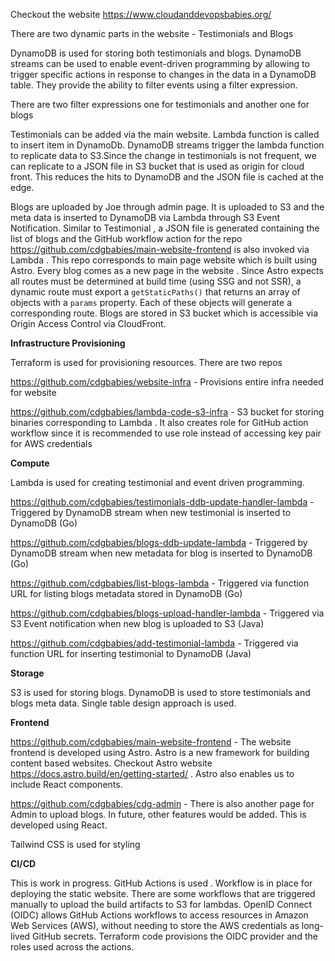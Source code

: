 Checkout the website https://www.cloudanddevopsbabies.org/

There are two dynamic parts in the website - Testimonials and Blogs 

DynamoDB is used for storing both testimonials and blogs. DynamoDB streams can be used to enable event-driven programming by allowing to trigger specific actions in response to changes in the data in a DynamoDB table. They provide the ability to filter events using a filter expression. 

There are two filter expressions one for testimonials and another one for blogs

Testimonials can be added via the main website. Lambda function is called to insert item in DynamoDb. DynamoDB streams trigger the lambda function to replicate data to S3.Since the change in testimonials is not frequent, we can replicate to a JSON file in S3 bucket that is used as origin for cloud front.  This reduces the  hits to DynamoDB and the JSON file is cached at the edge.

Blogs are uploaded by Joe through admin page. It is uploaded to S3 and the meta data is inserted to DynamoDB via Lambda through S3 Event Notification. Similar to Testimonial , a JSON file is generated containing the list of blogs and the GitHub workflow action for the repo https://github.com/cdgbabies/main-website-frontend  is also invoked via Lambda . This repo corresponds to main page website which is built using Astro.  Every blog comes as a new page in the website . Since Astro expects all routes must be determined at build time (using SSG and not SSR), a dynamic route must export a `getStaticPaths()` that returns an array of objects with a `params` property. Each of these objects will generate a corresponding route. Blogs are stored in S3 bucket which is accessible via Origin Access Control via CloudFront.



**Infrastructure Provisioning**

Terraform is used for provisioning resources. There are two repos 

https://github.com/cdgbabies/website-infra - Provisions entire infra needed for website

https://github.com/cdgbabies/lambda-code-s3-infra - S3 bucket for storing binaries corresponding to Lambda . It also creates role for GitHub action workflow since it is recommended to use role instead of accessing key pair for AWS credentials

**Compute**

Lambda is used for creating testimonial and event driven programming. 

https://github.com/cdgbabies/testimonials-ddb-update-handler-lambda - Triggered by DynamoDB stream when new testimonial is inserted to DynamoDB (Go)

https://github.com/cdgbabies/blogs-ddb-update-lambda - Triggered by DynamoDB stream when new metadata for blog is inserted to DynamoDB (Go)

https://github.com/cdgbabies/list-blogs-lambda - Triggered via function URL for listing blogs metadata stored in DynamoDB (Go)

https://github.com/cdgbabies/blogs-upload-handler-lambda - Triggered via S3 Event notification when new blog is uploaded to S3 (Java)

https://github.com/cdgbabies/add-testimonial-lambda - Triggered via function URL for inserting testimonial to DynamoDB (Java)

**Storage**

S3 is used for storing blogs. DynamoDB is used to store testimonials and blogs meta data. Single table design approach is used.

**Frontend**

https://github.com/cdgbabies/main-website-frontend - The website frontend is developed using Astro. Astro is a new framework for building content based websites. Checkout Astro website https://docs.astro.build/en/getting-started/ . Astro also enables us to include React components.  

https://github.com/cdgbabies/cdg-admin - There is also another page for Admin to upload blogs. In future, other features would be added. This is developed using React.

Tailwind CSS is used for styling

**CI/CD**

This is work in progress. GitHub Actions is used . Workflow is in place for deploying the static website. There are some workflows that are triggered manually to upload the build artifacts to S3 for lambdas. OpenID Connect (OIDC) allows GitHub Actions workflows to access resources in Amazon Web Services (AWS), without needing to store the AWS credentials as long-lived GitHub secrets. Terraform code provisions the OIDC provider and the roles used across the actions. 
